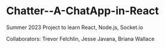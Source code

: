 # Chatter--A-ChatApp-in-React
Summer 2023 Project to learn React, Node.js, Socket.io 


Collaborators: Trevor Felchlin, Jesse Javana, Briana Wallace
